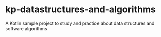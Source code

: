 # kp-datastructures-and-algorithms
A Kotlin sample project to study and practice about data structures and software algorithms
